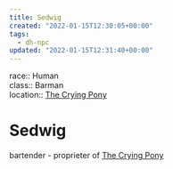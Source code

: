 ```yaml
---
title: Sedwig
created: "2022-01-15T12:30:05+00:00"
tags:
  - dh-npc
updated: "2022-01-15T12:31:40+00:00"
---
```


race:: Human  
class:: Barman  
location:: [The Crying Pony](The%20Crying%20Pony.md)

# Sedwig

bartender - proprieter of [The Crying Pony](The%20Crying%20Pony.md)
